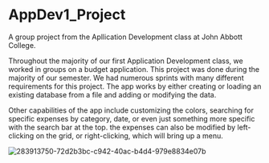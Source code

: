 # AppDev1_Project

A group project from the Apllication Development class at John Abbott College.

Throughout the majority of our first Application Development class, we worked in groups on a budget application. This project was done during the majority of our semester. We had numerous sprints with many different requirements for this project. The app works by either creating or loading an existing database from a file and adding or modifying the data.

Other capabilities of the app include customizing the colors, searching for specific expenses by category, date, or even just something more specific with the search bar at the top. the expenses can also be modified by left-clicking on the grid, or right-clicking, which will bring up a menu.

![283913750-72d2b3bc-c942-40ac-b4d4-979e8834e07b](https://github.com/RobertCristianNeacsu/AppDev1_Project/assets/78222446/1973ac92-872d-41c3-93d2-a2aec6d67085)
